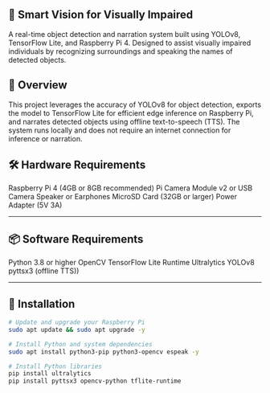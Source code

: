 ## 🎯 Smart Vision for Visually Impaired
A real-time object detection and narration system built using YOLOv8, TensorFlow Lite, and Raspberry Pi 4.
Designed to assist visually impaired individuals by recognizing surroundings and speaking the names of detected objects.

## 🧠 Overview
This project leverages the accuracy of YOLOv8 for object detection, exports the model to TensorFlow Lite for efficient edge inference on Raspberry Pi, and narrates detected objects using offline text-to-speech (TTS).
The system runs locally and does not require an internet connection for inference or narration.

## 🛠️ Hardware Requirements
Raspberry Pi 4 (4GB or 8GB recommended)
Pi Camera Module v2 or USB Camera
Speaker or Earphones
MicroSD Card (32GB or larger)
Power Adapter (5V 3A)

---

## 📦 Software Requirements
Python 3.8 or higher
OpenCV
TensorFlow Lite Runtime
Ultralytics YOLOv8
pyttsx3 (offline TTS))

---

## 🚀 Installation

```bash
# Update and upgrade your Raspberry Pi
sudo apt update && sudo apt upgrade -y

# Install Python and system dependencies
sudo apt install python3-pip python3-opencv espeak -y

# Install Python libraries
pip install ultralytics
pip install pyttsx3 opencv-python tflite-runtime
